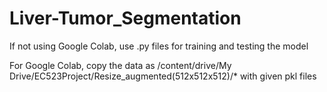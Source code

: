 # Liver-Tumor_Segmentation
If not using Google Colab, use .py files for training and testing the model

For Google Colab, copy the data as /content/drive/My Drive/EC523Project/Resize_augmented(512x512x512)/* with given pkl files